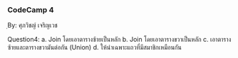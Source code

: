 ### CodeCamp 4 ###
ฺBy: ศุภวิชญ์ เจริญเวช

Question4:
  a. Join โดยเอาตารางซ้ายเป็นหลัก
  b. Join โดยเอาตารางขวาเป็นหลัก
  c. เอาตารางซ้ายและตารางขวามันต่อกัน (Union)
  d. ให้นำเฉพาะแถวที่มีสมาชิกเหมือนกัน